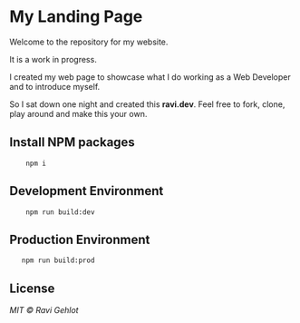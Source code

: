 # My Landing Page

Welcome to the repository for my website.

It is a work in progress.

I created my web page to showcase what I do working as a Web Developer and to introduce myself.

So I sat down one night and created this **ravi.dev**. Feel free to fork, clone, play around and make this your own.

## Install NPM packages
```
    npm i
```

## Development Environment
```
    npm run build:dev
```

## Production Environment
```
   npm run build:prod
```

## License

*MIT © Ravi Gehlot*
